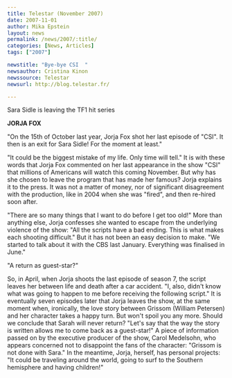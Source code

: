 ```yaml
---
title: Telestar (November 2007)
date: 2007-11-01
author: Mika Epstein
layout: news
permalink: /news/2007/:title/
categories: [News, Articles]
tags: ["2007"]

newstitle: "Bye-bye CSI  "
newsauthor: Cristina Kinon  
newssource: Telestar
newsurl: http://blog.telestar.fr/ 

---
```


Sara Sidle is leaving the TF1 hit series

**JORJA FOX**

"On the 15th of October last year, Jorja Fox shot her last episode of "CSI". It then is an exit for Sara Sidle! For the moment at least."

"It could be the biggest mistake of my life. Only time will tell." It is with these words that Jorja Fox commented on her last appearance in the show "CSI" that millions of Americans will watch this coming November. But why has she chosen to leave the program that has made her famous? Jorja explains it to the press. It was not a matter of money, nor of significant disagreement with the production, like in 2004 when she was "fired", and then re-hired soon after.

"There are so many things that I want to do before I get too old!" More than anything else, Jorja confesses she wanted to escape from the underlying violence of the show: "All the scripts have a bad ending. This is what makes each shooting difficult." But it has not been an easy decision to make. "We started to talk about it with the CBS last January. Everything was finalised in June."

"A return as guest-star?"

So, in April, when Jorja shoots the last episode of season 7, the script leaves her between life and death after a car accident. "I, also, didn't know what was going to happen to me before receiving the following script." It is eventually seven episodes later that Jorja leaves the show, at the same moment when, ironically, the love story between Grissom (William Petersen) and her character takes a happy turn. But won't spoil you any more. Should we conclude that Sarah will never return? "Let's say that the way the story is written allows me to come back as a guest-star!" A piece of information passed on by the executive producer of the show, Carol Medelsohn, who appears concerned not to disappoint the fans of the character: "Grissom is not done with Sara." In the meantime, Jorja, herself, has personal projects: "It could be traveling around the world, going to surf to the Southern hemisphere and having children!"

